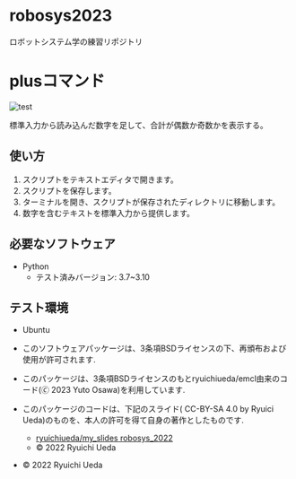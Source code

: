 # robosys2023
ロボットシステム学の練習リポジトリ

# plusコマンド

![test](https://github.com/yutoosawa/robosys2023/actions/workflows/test.yml/badge.svg)

標準入力から読み込んだ数字を足して、合計が偶数か奇数かを表示する。

## 使い方

1. スクリプトをテキストエディタで開きます。
2. スクリプトを保存します。
3. ターミナルを開き、スクリプトが保存されたディレクトリに移動します。
4. 数字を含むテキストを標準入力から提供します。

## 必要なソフトウェア

* Python
  * テスト済みバージョン: 3.7~3.10

## テスト環境

* Ubuntu

* このソフトウェアパッケージは、3条項BSDライセンスの下、再頒布および使用が許可されます.
* このパッケージは、3条項BSDライセンスのもとryuichiueda/emcl由来のコード(🄫 2023 Yuto Osawa)を利用しています.
* このパッケージのコードは、下記のスライド( CC-BY-SA 4.0 by Ryuici Ueda)のものを、本人の許可を得て自身の著作としたものです.
    * [ryuichiueda/my_slides robosys_2022](https://github.com/ryuichiueda/my_slides/tree/master/robosys_2022)
  * © 2022 Ryuichi Ueda
* © 2022 Ryuichi Ueda 
